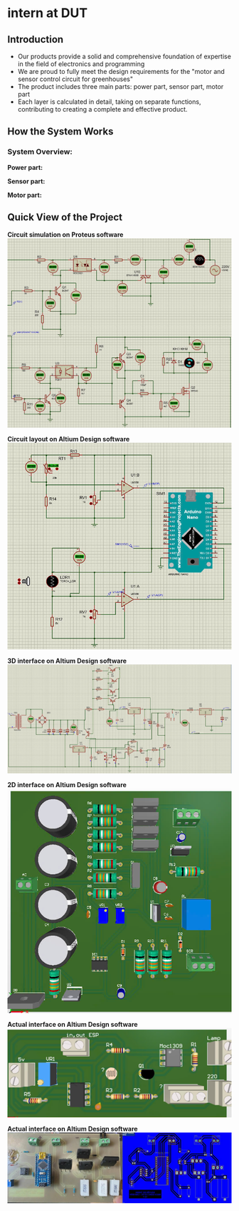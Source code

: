 # intern at DUT

## Introduction
- Our products provide a solid and comprehensive foundation of expertise in the field of electronics and programming
- We are proud to fully meet the design requirements for the "motor and sensor control circuit for greenhouses"
- The product includes three main parts: power part, sensor part, motor part
- Each layer is calculated in detail, taking on separate functions, contributing to creating a complete and effective product.
## How the System Works
### System Overview:


**Power part:**

  
**Sensor part:**

  
**Motor part:**

## Quick View of the Project

**Circuit simulation on Proteus software**
![image](Media/1.jpg)

**Circuit layout on Altium Design software**
![image](Media/2.jpg)

**3D interface on Altium Design software**
![image](Media/3.jpg)

**2D interface on Altium Design software**
![image](Media/4.jpg)

**Actual interface on Altium Design software**
![image](Media/5.jpg)

**Actual interface on Altium Design software**
![image](Media/6.jpg)
